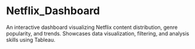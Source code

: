 # Netflix_Dashboard
An interactive dashboard visualizing Netflix content distribution, genre popularity, and trends. Showcases data visualization, filtering, and analysis skills using Tableau.
